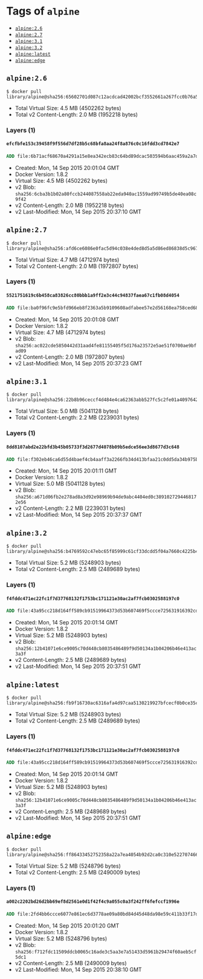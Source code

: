 <!-- THIS FILE IS GENERATED VIA '.template-helpers/generate-tag-details.pl' -->

# Tags of `alpine`

-	[`alpine:2.6`](#alpine26)
-	[`alpine:2.7`](#alpine27)
-	[`alpine:3.1`](#alpine31)
-	[`alpine:3.2`](#alpine32)
-	[`alpine:latest`](#alpinelatest)
-	[`alpine:edge`](#alpineedge)

## `alpine:2.6`

```console
$ docker pull library/alpine@sha256:65602701d087c12acdcad42002bcf3552661a267fcc0b76a5ca3b7be3758f2bb
```

-	Total Virtual Size: 4.5 MB (4502262 bytes)
-	Total v2 Content-Length: 2.0 MB (1952218 bytes)

### Layers (1)

#### `efcfbfe153c39458f9f556d7df28b5c68bfa8aa24f8a876c0c16fdd3cd7842e7`

```dockerfile
ADD file:6b71acf68670a4291a15e8ea342ecb83c64bd89dcac503594b6aac459a2a7df6 in /
```

-	Created: Mon, 14 Sep 2015 20:01:04 GMT
-	Docker Version: 1.8.2
-	Virtual Size: 4.5 MB (4502262 bytes)
-	v2 Blob: `sha256:6cba3b1b02a80fccb244087558ab22eda940ac1559ad99749b5de40ea08c9f42`
-	v2 Content-Length: 2.0 MB (1952218 bytes)
-	v2 Last-Modified: Mon, 14 Sep 2015 20:37:10 GMT

## `alpine:2.7`

```console
$ docker pull library/alpine@sha256:afd6ce6086e0fac5d94c038e4ded8d5a5d86ed86838d5c96760ba332e36a42f5
```

-	Total Virtual Size: 4.7 MB (4712974 bytes)
-	Total v2 Content-Length: 2.0 MB (1972807 bytes)

### Layers (1)

#### `5521751619c6b458ca83826cc80bbb1a9ff2e3c44c94837faea67c1fb08d4054`

```dockerfile
ADD file:ba0f96fc9e5bfd966eb8f2363a5b9109608adfabee57e2d56168ea758ced68d9 in /
```

-	Created: Mon, 14 Sep 2015 20:01:08 GMT
-	Docker Version: 1.8.2
-	Virtual Size: 4.7 MB (4712974 bytes)
-	v2 Blob: `sha256:ac022cde5850442d31aad4fe81155405f5d176a23572e5ae51f0700ae9bfad09`
-	v2 Content-Length: 2.0 MB (1972807 bytes)
-	v2 Last-Modified: Mon, 14 Sep 2015 20:37:23 GMT

## `alpine:3.1`

```console
$ docker pull library/alpine@sha256:22b8b96ceccf4d484e4ca62363abb527fc5c2fe01a4097642395c4d830c3471f
```

-	Total Virtual Size: 5.0 MB (5041128 bytes)
-	Total v2 Content-Length: 2.2 MB (2239031 bytes)

### Layers (1)

#### `8dd8107abd2e22bfd3b45b05733f3d2677d4078b09b5edce56ee3d8677d3c648`

```dockerfile
ADD file:f302eb46ca6d55d4baef4cb4aaff3a2266fb34d413bfaa21c0dd5da34b975b8b in /
```

-	Created: Mon, 14 Sep 2015 20:01:11 GMT
-	Docker Version: 1.8.2
-	Virtual Size: 5.0 MB (5041128 bytes)
-	v2 Blob: `sha256:a671d06fb2e278ad8a3d92e98969b94de9abc4404ed0c3891027294468172e56`
-	v2 Content-Length: 2.2 MB (2239031 bytes)
-	v2 Last-Modified: Mon, 14 Sep 2015 20:37:37 GMT

## `alpine:3.2`

```console
$ docker pull library/alpine@sha256:b4769592c47ebc65f85999c61cf33dcdd5f04a7660c4225b454f875c57ef79fd
```

-	Total Virtual Size: 5.2 MB (5248903 bytes)
-	Total v2 Content-Length: 2.5 MB (2489689 bytes)

### Layers (1)

#### `f4fddc471ec22fc1f7d37768132f1753bc171121e30ac2af7fcb0302588197c0`

```dockerfile
ADD file:43a95cc218d164ff589cb91519964373d53b607469f5ccce725631916392cd88 in /
```

-	Created: Mon, 14 Sep 2015 20:01:14 GMT
-	Docker Version: 1.8.2
-	Virtual Size: 5.2 MB (5248903 bytes)
-	v2 Blob: `sha256:12b41071e6ce9005c70d448cb8035486489f9d50134a1b04206b46e413ac3a3f`
-	v2 Content-Length: 2.5 MB (2489689 bytes)
-	v2 Last-Modified: Mon, 14 Sep 2015 20:37:51 GMT

## `alpine:latest`

```console
$ docker pull library/alpine@sha256:fb9f16730ac6316afa4d97caa5130219927bfcecf0b0ce35c01dcb612f449739
```

-	Total Virtual Size: 5.2 MB (5248903 bytes)
-	Total v2 Content-Length: 2.5 MB (2489689 bytes)

### Layers (1)

#### `f4fddc471ec22fc1f7d37768132f1753bc171121e30ac2af7fcb0302588197c0`

```dockerfile
ADD file:43a95cc218d164ff589cb91519964373d53b607469f5ccce725631916392cd88 in /
```

-	Created: Mon, 14 Sep 2015 20:01:14 GMT
-	Docker Version: 1.8.2
-	Virtual Size: 5.2 MB (5248903 bytes)
-	v2 Blob: `sha256:12b41071e6ce9005c70d448cb8035486489f9d50134a1b04206b46e413ac3a3f`
-	v2 Content-Length: 2.5 MB (2489689 bytes)
-	v2 Last-Modified: Mon, 14 Sep 2015 20:37:51 GMT

## `alpine:edge`

```console
$ docker pull library/alpine@sha256:ff86433452752358a22a7ea4054b92d2ca0c310e5227074665215837d93f184b
```

-	Total Virtual Size: 5.2 MB (5248796 bytes)
-	Total v2 Content-Length: 2.5 MB (2490009 bytes)

### Layers (1)

#### `a002c2202bd26d2bb69ef8d2561e0d1f42f4c9a055c0a3f242ff6fefccf1996e`

```dockerfile
ADD file:2fd4bb6ccce6077e861ec6d3778ae09a80bd84d45d48da98e59c411b33f17d79 in /
```

-	Created: Mon, 14 Sep 2015 20:01:20 GMT
-	Docker Version: 1.8.2
-	Virtual Size: 5.2 MB (5248796 bytes)
-	v2 Blob: `sha256:f712fdc11509ddcb0065c16ade3c5aa3e7a51433d5961b29474f60aeb5cf5dc1`
-	v2 Content-Length: 2.5 MB (2490009 bytes)
-	v2 Last-Modified: Mon, 14 Sep 2015 20:38:10 GMT
